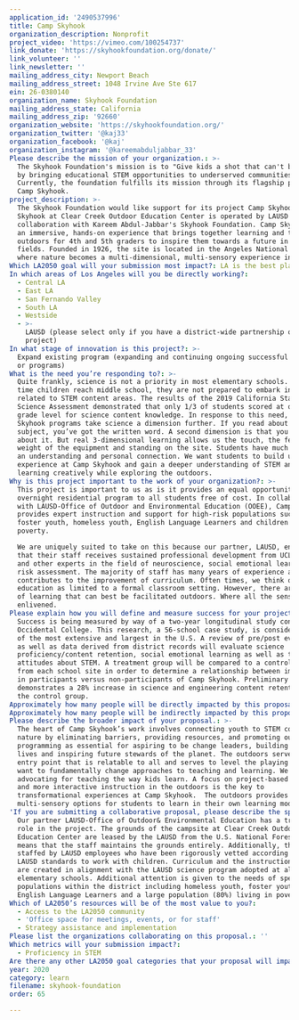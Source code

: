 ```yaml
---
application_id: '2490537996'
title: Camp Skyhook
organization_description: Nonprofit
project_video: 'https://vimeo.com/100254737'
link_donate: 'https://skyhookfoundation.org/donate/'
link_volunteer: ''
link_newsletter: ''
mailing_address_city: Newport Beach
mailing_address_street: 1048 Irvine Ave Ste 617
ein: 26-0380140
organization_name: Skyhook Foundation
mailing_address_state: California
mailing_address_zip: '92660'
organization_website: 'https://skyhookfoundation.org/'
organization_twitter: '@kaj33'
organization_facebook: '@kaj'
organization_instagram: '@kareemabduljabbar_33'
Please describe the mission of your organization.: >-
  The Skyhook Foundation's mission is to "Give kids a shot that can't be blocked
  by bringing educational STEM opportunities to underserved communities."
  Currently, the foundation fulfills its mission through its flagship program,
  Camp Skyhook. 
project_description: >-
  The Skyhook Foundation would like support for its project Camp Skyhook. Camp
  Skyhook at Clear Creek Outdoor Education Center is operated by LAUSD in
  collaboration with Kareem Abdul-Jabbar's Skyhook Foundation. Camp Skyhook is
  an immersive, hands-on experience that brings together learning and the
  outdoors for 4th and 5th graders to inspire them towards a future in STEM
  fields. Founded in 1926, the site is located in the Angeles National Forest
  where nature becomes a multi-dimensional, multi-sensory experience in nature. 
Which LA2050 goal will your submission most impact?: LA is the best place to LEARN
In which areas of Los Angeles will you be directly working?:
  - Central LA
  - East LA
  - San Fernando Valley
  - South LA
  - Westside
  - >-
    LAUSD (please select only if you have a district-wide partnership or
    project)
In what stage of innovation is this project?: >-
  Expand existing program (expanding and continuing ongoing successful projects
  or programs)
What is the need you’re responding to?: >-
  Quite frankly, science is not a priority in most elementary schools. By the
  time children reach middle school, they are not prepared to embark in studies
  related to STEM content areas. The results of the 2019 California State
  Science Assessment demonstrated that only 1/3 of students scored at or above
  grade level for science content knowledge. In response to this need, Camp
  Skyhook programs take science a dimension further. If you read about a
  subject, you’ve got the written word. A second dimension is that you hear
  about it. But real 3-dimensional learning allows us the touch, the feel, the
  weight of the equipment and standing on the site. Students have much more of
  an understanding and personal connection. We want students to build upon their
  experience at Camp Skyhook and gain a deeper understanding of STEM and
  learning creatively while exploring the outdoors. 
Why is this project important to the work of your organization?: >-
  This project is important to us as is it provides an equal opportunity for an
  overnight residential program to all students free of cost. In collaboration
  with LAUSD-Office of Outdoor and Environmental Education (OOEE), Camp Skyhook
  provides expert instruction and support for high-risk populations such as
  foster youth, homeless youth, English Language Learners and children living in
  poverty. 

  We are uniquely suited to take on this because our partner, LAUSD, ensures
  that their staff receives sustained professional development from UCLA, NASA
  and other experts in the field of neuroscience, social emotional learning, and
  risk assessment. The majority of staff has many years of experience and often
  contributes to the improvement of curriculum. Often times, we think of
  education as limited to a formal classroom setting. However, there are types
  of learning that can best be facilitated outdoors. Where all the senses are
  enlivened.
Please explain how you will define and measure success for your project.: >-
  Success is being measured by way of a two-year longitudinal study conducted by
  Occidental College. This research, a 56-school case study, is considered one
  of the most extensive and largest in the U.S. A review of pre/post evaluations
  as well as data derived from district records will evaluate science
  proficiency/content retention, social emotional learning as well as track
  attitudes about STEM. A treatment group will be compared to a control group
  from each school site in order to determine a relationship between improvement
  in participants versus non-participants of Camp Skyhook. Preliminary data
  demonstrates a 28% increase in science and engineering content retention vs
  the control group.
Approximately how many people will be directly impacted by this proposal?: '2640'
Approximately how many people will be indirectly impacted by this proposal?: '10000'
Please describe the broader impact of your proposal.: >-
  The heart of Camp Skyhook’s work involves connecting youth to STEM content and
  nature by eliminating barriers, providing resources, and promoting outdoor
  programming as essential for aspiring to be change leaders, building healthy
  lives and inspiring future stewards of the planet. The outdoors serves as an
  entry point that is relatable to all and serves to level the playing field. We
  want to fundamentally change approaches to teaching and learning. We are
  advocating for teaching the way kids learn. A focus on project-based teaching
  and more interactive instruction in the outdoors is the key to
  transformational experiences at Camp Skyhook.  The outdoors provides
  multi-sensory options for students to learn in their own learning modality.
'If you are submitting a collaborative proposal, please describe the specific role of partner organizations in the project.': >-
  Our partner LAUSD-Office of Outdoor& Environmental Education has a tremendous
  role in the project. The grounds of the campsite at Clear Creek Outdoor
  Education Center are leased by the LAUSD from the U.S. National Forest. This
  means that the staff maintains the grounds entirely. Additionally, the camp is
  staffed by LAUSD employees who have been rigorously vetted according to the
  LAUSD standards to work with children. Curriculum and the instructional focus
  are created in alignment with the LAUSD science program adopted at all
  elementary schools. Additional attention is given to the needs of special
  populations within the district including homeless youth, foster youth,
  English Language Learners and a large population (80%) living in poverty. 
Which of LA2050’s resources will be of the most value to you?:
  - Access to the LA2050 community
  - 'Office space for meetings, events, or for staff'
  - Strategy assistance and implementation
Please list the organizations collaborating on this proposal.: ''
Which metrics will your submission impact?:
  - Proficiency in STEM
Are there any other LA2050 goal categories that your proposal will impact?: []
year: 2020
category: learn
filename: skyhook-foundation
order: 65

---
```

